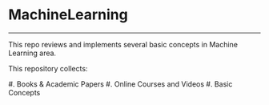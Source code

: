 # MachineLearning

----
This repo reviews and implements several basic concepts in Machine Learning area.


This repository collects:

#. Books & Academic Papers 
#. Online Courses and Videos
#. Basic Concepts
